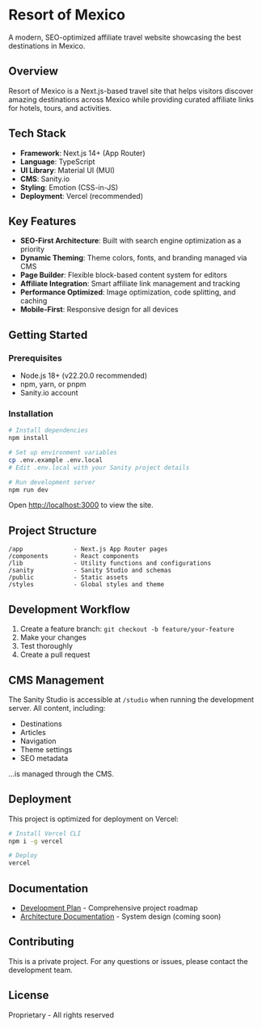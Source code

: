# Resort of Mexico

A modern, SEO-optimized affiliate travel website showcasing the best destinations in Mexico.

## Overview

Resort of Mexico is a Next.js-based travel site that helps visitors discover amazing destinations across Mexico while providing curated affiliate links for hotels, tours, and activities.

## Tech Stack

- **Framework**: Next.js 14+ (App Router)
- **Language**: TypeScript
- **UI Library**: Material UI (MUI)
- **CMS**: Sanity.io
- **Styling**: Emotion (CSS-in-JS)
- **Deployment**: Vercel (recommended)

## Key Features

- **SEO-First Architecture**: Built with search engine optimization as a priority
- **Dynamic Theming**: Theme colors, fonts, and branding managed via CMS
- **Page Builder**: Flexible block-based content system for editors
- **Affiliate Integration**: Smart affiliate link management and tracking
- **Performance Optimized**: Image optimization, code splitting, and caching
- **Mobile-First**: Responsive design for all devices

## Getting Started

### Prerequisites

- Node.js 18+ (v22.20.0 recommended)
- npm, yarn, or pnpm
- Sanity.io account

### Installation

```bash
# Install dependencies
npm install

# Set up environment variables
cp .env.example .env.local
# Edit .env.local with your Sanity project details

# Run development server
npm run dev
```

Open [http://localhost:3000](http://localhost:3000) to view the site.

## Project Structure

```
/app              - Next.js App Router pages
/components       - React components
/lib              - Utility functions and configurations
/sanity           - Sanity Studio and schemas
/public           - Static assets
/styles           - Global styles and theme
```

## Development Workflow

1. Create a feature branch: `git checkout -b feature/your-feature`
2. Make your changes
3. Test thoroughly
4. Create a pull request

## CMS Management

The Sanity Studio is accessible at `/studio` when running the development server. All content, including:
- Destinations
- Articles
- Navigation
- Theme settings
- SEO metadata

...is managed through the CMS.

## Deployment

This project is optimized for deployment on Vercel:

```bash
# Install Vercel CLI
npm i -g vercel

# Deploy
vercel
```

## Documentation

- [Development Plan](./DEVELOPMENT_PLAN.md) - Comprehensive project roadmap
- [Architecture Documentation](./ARCHITECTURE.md) - System design (coming soon)

## Contributing

This is a private project. For any questions or issues, please contact the development team.

## License

Proprietary - All rights reserved
